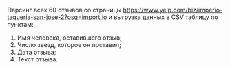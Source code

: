 Парсинг всех 60 отзывов со страницы https://www.yelp.com/biz/imperio-taqueria-san-jose-2?osq=import.io и выгрузка данных в CSV таблицу по пунктам:
1) Имя человека, оставившего отзыв;
2) Число звезд, которое он поставил;
3) Дата отзыва;
4) Текст отзыва.
